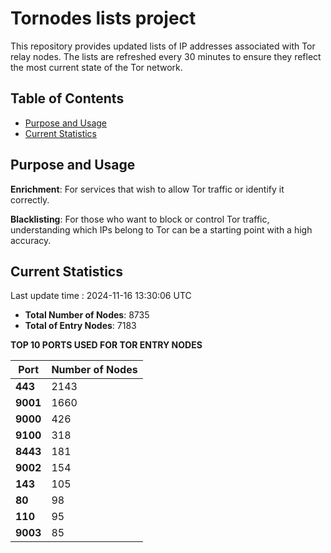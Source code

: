 # Tornodes lists project

This repository provides updated lists of IP addresses associated with Tor relay nodes. The lists are refreshed every 30 minutes to ensure they reflect the most current state of the Tor network.

## Table of Contents

- [Purpose and Usage](#purpose-and-usage)
- [Current Statistics](#current-statistics)


## Purpose and Usage

**Enrichment**: For services that wish to allow Tor traffic or identify it correctly.

**Blacklisting**: For those who want to block or control Tor traffic, understanding which IPs belong to Tor can be a starting point with a high accuracy.

## Current Statistics

Last update time : 2024-11-16 13:30:06 UTC

- **Total Number of Nodes**: 8735
- **Total of Entry Nodes**: 7183

**TOP 10 PORTS USED FOR TOR ENTRY NODES**

| **Port** | **Number of Nodes** |
|------|-----------------|
| **443**   | 2143  |
| **9001**   | 1660  |
| **9000**   | 426  |
| **9100**   | 318  |
| **8443**   | 181  |
| **9002**   | 154  |
| **143**   | 105  |
| **80**   | 98  |
| **110**   | 95  |
| **9003**   | 85  |

